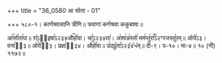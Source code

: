 +++
title = "36_0580 आ सोता - 01"

+++
५८०-१। कार्णश्रवसानि त्रीणि॥ त्रयाणां कर्णश्रवा ककुबश्वः॥

आ꣥꣯सो꣯ता꣯पा॥ रा꣡ऽ२᳐इषा꣣ऽ२३४औ꣥꣯हो꣯वा। चा꣣ऽ२३४ता꣥। अ꣡श्व꣢न्न꣡स्तो꣯ मम꣢प्तु꣡रा꣰꣯ऽ२ꣳरजस्तु꣡रम्॥ ओये꣢ऽ३। वना꣢ऽ᳐३॥ ओ꣡ये꣢ऽ᳐३। प्रक्षा꣢ऽ᳐३४। औ꣥꣯हो꣯वा॥ उ꣢दप्रु꣡ता꣣ऽ२३꣡४꣡५꣡म्॥ दी-९। प-१०। मा-४॥ १० (नी) ११७२॥
